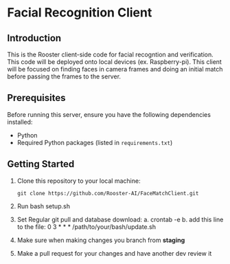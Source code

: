 # Facial Recognition Client

## Introduction

This is the Rooster client-side code for facial recogntion and verification. This code will be deployed onto local devices (ex. Raspberry-pi). This client will be focused on finding faces in camera frames and doing an initial match before passing the frames to the server. 

## Prerequisites

Before running this server, ensure you have the following dependencies installed:

- Python
- Required Python packages (listed in `requirements.txt`)

## Getting Started

1. Clone this repository to your local machine:

   ```shell
   git clone https://github.com/Rooster-AI/FaceMatchClient.git
2. Run bash setup.sh
3. Set Regular git pull and database download:
   a. crontab -e
   b. add this line to the file: 0 3 * * * /path/to/your/bash/update.sh
4. Make sure when making changes you branch from **staging**
5. Make a pull request for your changes and have another dev review it
